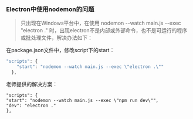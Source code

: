 ### Electron中使用nodemon的问题

> 只出现在Windows平台中，在使用 nodemon --watch main.js --exec "electron ." 时，出现electron不是内部或外部命令，也不是可运行的程序或批处理文件，解决办法如下：

在package.json文件中，修改script下的start：

```js
"scripts": {
    "start": "nodemon --watch main.js --exec \"electron .\""
  },
```

老师提供的解决方案：

```
"scripts": {
"start": "nodemon --watch main.js --exec \"npm run dev\"",
"dev": "electron ."
},
```



